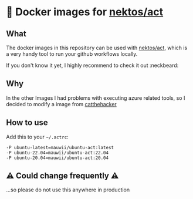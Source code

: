 # :whale: Docker images for [nektos/act](https://github.com/nektos/act)

## What

The docker images in this repository can be used with [nektos/act](https://github.com/nektos/act),
which is a very handy tool to run your github workflows locally.

If you don't know it yet, I highly recommend to check it out :neckbeard:

## Why

In the other Images I had problems with executing azure related tools, so I decided to modify a image
from [catthehacker](https://github.com/catthehacker/docker_images)

## How to use

Add this to your `~/.actrc`:

```shell
-P ubuntu-latest=mauwii/ubuntu-act:latest
-P ubuntu-22.04=mauwii/ubuntu-act:22.04
-P ubuntu-20.04=mauwii/ubuntu-act:20.04
```

## :warning: Could change frequently :warning:

...so please do not use this anywhere in production
